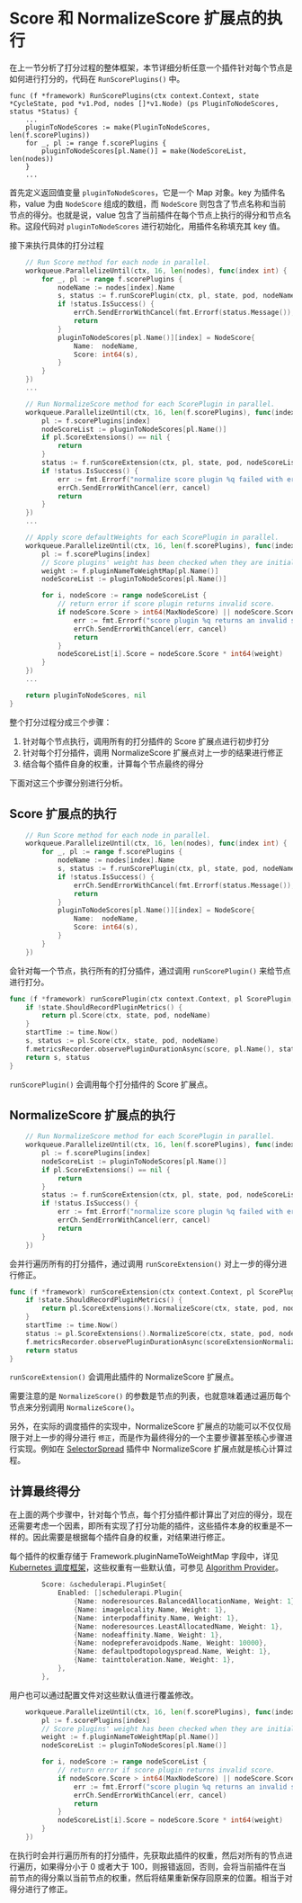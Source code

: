 # Score 和 NormalizeScore 扩展点的执行 #

在上一节分析了打分过程的整体框架，本节详细分析任意一个插件针对每个节点是如何进行打分的，代码在 `RunScorePlugins()` 中。

```
func (f *framework) RunScorePlugins(ctx context.Context, state *CycleState, pod *v1.Pod, nodes []*v1.Node) (ps PluginToNodeScores, status *Status) {
    ...
	pluginToNodeScores := make(PluginToNodeScores, len(f.scorePlugins))
	for _, pl := range f.scorePlugins {
		pluginToNodeScores[pl.Name()] = make(NodeScoreList, len(nodes))
	}
    ...
```

首先定义返回值变量 `pluginToNodeScores`，它是一个 Map 对象。key 为插件名称，value 为由 `NodeScore` 组成的数组，而 `NodeScore` 则包含了节点名称和当前节点的得分。也就是说，value 包含了当前插件在每个节点上执行的得分和节点名称。这段代码对 `pluginToNodeScores` 进行初始化，用插件名称填充其 key 值。

接下来执行具体的打分过程

``` go
	// Run Score method for each node in parallel.
	workqueue.ParallelizeUntil(ctx, 16, len(nodes), func(index int) {
		for _, pl := range f.scorePlugins {
			nodeName := nodes[index].Name
			s, status := f.runScorePlugin(ctx, pl, state, pod, nodeName)
			if !status.IsSuccess() {
				errCh.SendErrorWithCancel(fmt.Errorf(status.Message()), cancel)
				return
			}
			pluginToNodeScores[pl.Name()][index] = NodeScore{
				Name:  nodeName,
				Score: int64(s),
			}
		}
	})
    ...

	// Run NormalizeScore method for each ScorePlugin in parallel.
	workqueue.ParallelizeUntil(ctx, 16, len(f.scorePlugins), func(index int) {
		pl := f.scorePlugins[index]
		nodeScoreList := pluginToNodeScores[pl.Name()]
		if pl.ScoreExtensions() == nil {
			return
		}
		status := f.runScoreExtension(ctx, pl, state, pod, nodeScoreList)
		if !status.IsSuccess() {
			err := fmt.Errorf("normalize score plugin %q failed with error %v", pl.Name(), status.Message())
			errCh.SendErrorWithCancel(err, cancel)
			return
		}
	})
    ...

	// Apply score defaultWeights for each ScorePlugin in parallel.
	workqueue.ParallelizeUntil(ctx, 16, len(f.scorePlugins), func(index int) {
		pl := f.scorePlugins[index]
		// Score plugins' weight has been checked when they are initialized.
		weight := f.pluginNameToWeightMap[pl.Name()]
		nodeScoreList := pluginToNodeScores[pl.Name()]

		for i, nodeScore := range nodeScoreList {
			// return error if score plugin returns invalid score.
			if nodeScore.Score > int64(MaxNodeScore) || nodeScore.Score < int64(MinNodeScore) {
				err := fmt.Errorf("score plugin %q returns an invalid score %v, it should in the range of [%v, %v] after normalizing", pl.Name(), nodeScore.Score, MinNodeScore, MaxNodeScore)
				errCh.SendErrorWithCancel(err, cancel)
				return
			}
			nodeScoreList[i].Score = nodeScore.Score * int64(weight)
		}
	})
    ...

	return pluginToNodeScores, nil
}
```

整个打分过程分成三个步骤：

1. 针对每个节点执行，调用所有的打分插件的 Score 扩展点进行初步打分
2. 针对每个打分插件，调用 NormalizeScore 扩展点对上一步的结果进行修正
3. 结合每个插件自身的权重，计算每个节点最终的得分

下面对这三个步骤分别进行分析。

## Score 扩展点的执行 ##

``` go
	// Run Score method for each node in parallel.
	workqueue.ParallelizeUntil(ctx, 16, len(nodes), func(index int) {
		for _, pl := range f.scorePlugins {
			nodeName := nodes[index].Name
			s, status := f.runScorePlugin(ctx, pl, state, pod, nodeName)
			if !status.IsSuccess() {
				errCh.SendErrorWithCancel(fmt.Errorf(status.Message()), cancel)
				return
			}
			pluginToNodeScores[pl.Name()][index] = NodeScore{
				Name:  nodeName,
				Score: int64(s),
			}
		}
	})
```

会针对每一个节点，执行所有的打分插件，通过调用 `runScorePlugin()` 来给节点进行打分。

``` go
func (f *framework) runScorePlugin(ctx context.Context, pl ScorePlugin, state *CycleState, pod *v1.Pod, nodeName string) (int64, *Status) {
	if !state.ShouldRecordPluginMetrics() {
		return pl.Score(ctx, state, pod, nodeName)
	}
	startTime := time.Now()
	s, status := pl.Score(ctx, state, pod, nodeName)
	f.metricsRecorder.observePluginDurationAsync(score, pl.Name(), status, metrics.SinceInSeconds(startTime))
	return s, status
}
```

`runScorePlugin()` 会调用每个打分插件的 Score 扩展点。

## NormalizeScore 扩展点的执行 ##

``` go
	// Run NormalizeScore method for each ScorePlugin in parallel.
	workqueue.ParallelizeUntil(ctx, 16, len(f.scorePlugins), func(index int) {
		pl := f.scorePlugins[index]
		nodeScoreList := pluginToNodeScores[pl.Name()]
		if pl.ScoreExtensions() == nil {
			return
		}
		status := f.runScoreExtension(ctx, pl, state, pod, nodeScoreList)
		if !status.IsSuccess() {
			err := fmt.Errorf("normalize score plugin %q failed with error %v", pl.Name(), status.Message())
			errCh.SendErrorWithCancel(err, cancel)
			return
		}
	})
```

会并行遍历所有的打分插件，通过调用 `runScoreExtension()` 对上一步的得分进行修正。

``` go
func (f *framework) runScoreExtension(ctx context.Context, pl ScorePlugin, state *CycleState, pod *v1.Pod, nodeScoreList NodeScoreList) *Status {
	if !state.ShouldRecordPluginMetrics() {
		return pl.ScoreExtensions().NormalizeScore(ctx, state, pod, nodeScoreList)
	}
	startTime := time.Now()
	status := pl.ScoreExtensions().NormalizeScore(ctx, state, pod, nodeScoreList)
	f.metricsRecorder.observePluginDurationAsync(scoreExtensionNormalize, pl.Name(), status, metrics.SinceInSeconds(startTime))
	return status
}
```

`runScoreExtension()` 会调用此插件的 NormalizeScore 扩展点。

需要注意的是 `NormalizeScore()` 的参数是节点的列表，也就意味着通过遍历每个节点来分别调用 `NormalizeScore()`。

另外，在实际的调度插件的实现中，NormalizeScore 扩展点的功能可以不仅仅局限于对上一步的得分进行 `修正`，而是作为最终得分的一个主要步骤甚至核心步骤进行实现。例如在 [SelectorSpread](../../scheduler-plugins/selector-spread.md) 插件中 NormalizeScore 扩展点就是核心计算过程。

## 计算最终得分 ##

在上面的两个步骤中，针对每个节点，每个打分插件都计算出了对应的得分，现在还需要考虑一个因素，即所有实现了打分功能的插件，这些插件本身的权重是不一样的。因此需要是根据每个插件自身的权重，对结果进行修正。

每个插件的权重存储于 Framework.pluginNameToWeightMap 字段中，详见 [Kubernetes 调度框架](../../component/framework.md)，这些权重有一些默认值，可参见 [Algorithm Provider](../../component/algorithm-provider.md)。

``` go
		Score: &schedulerapi.PluginSet{
			Enabled: []schedulerapi.Plugin{
				{Name: noderesources.BalancedAllocationName, Weight: 1},
				{Name: imagelocality.Name, Weight: 1},
				{Name: interpodaffinity.Name, Weight: 1},
				{Name: noderesources.LeastAllocatedName, Weight: 1},
				{Name: nodeaffinity.Name, Weight: 1},
				{Name: nodepreferavoidpods.Name, Weight: 10000},
				{Name: defaultpodtopologyspread.Name, Weight: 1},
				{Name: tainttoleration.Name, Weight: 1},
			},
		},
```

用户也可以通过配置文件对这些默认值进行覆盖修改。

``` go
	workqueue.ParallelizeUntil(ctx, 16, len(f.scorePlugins), func(index int) {
		pl := f.scorePlugins[index]
		// Score plugins' weight has been checked when they are initialized.
		weight := f.pluginNameToWeightMap[pl.Name()]
		nodeScoreList := pluginToNodeScores[pl.Name()]

		for i, nodeScore := range nodeScoreList {
			// return error if score plugin returns invalid score.
			if nodeScore.Score > int64(MaxNodeScore) || nodeScore.Score < int64(MinNodeScore) {
				err := fmt.Errorf("score plugin %q returns an invalid score %v, it should in the range of [%v, %v] after normalizing", pl.Name(), nodeScore.Score, MinNodeScore, MaxNodeScore)
				errCh.SendErrorWithCancel(err, cancel)
				return
			}
			nodeScoreList[i].Score = nodeScore.Score * int64(weight)
		}
	})
```

在执行时会并行遍历所有的打分插件，先获取此插件的权重，然后对所有的节点进行遍历，如果得分小于 0 或者大于 100，则报错返回，否则，会将当前插件在当前节点的得分乘以当前节点的权重，然后将结果重新保存回原来的位置。相当于对得分进行了修正。
